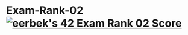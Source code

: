 # Exam-Rank-02 [![eerbek's 42 Exam Rank 02 Score](https://badge42.vercel.app/api/v2/cllas95s5002608ljs4q4rgdt/project/2922011)](https://github.com/JaeSeoKim/badge42)
